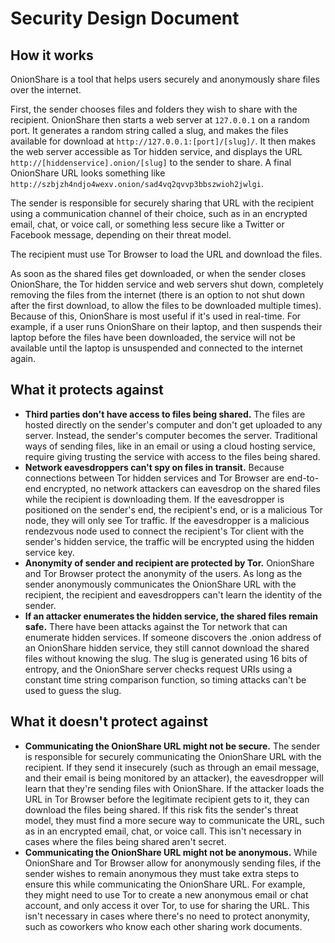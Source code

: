 # Security Design Document

## How it works

OnionShare is a tool that helps users securely and anonymously share files over the internet.

First, the sender chooses files and folders they wish to share with the recipient. OnionShare then starts a web server at `127.0.0.1` on a random port. It generates a random string called a slug, and makes the files available for download at `http://127.0.0.1:[port]/[slug]/`. It then makes the web server accessible as Tor hidden service, and displays the URL `http://[hiddenservice].onion/[slug]` to the sender to share. A final OnionShare URL looks something like `http://szbjzh4ndjo4wexv.onion/sad4vq2qvvp3bbszwioh2jwlgi`.

The sender is responsible for securely sharing that URL with the recipient using a communication channel of their choice, such as in an encrypted email, chat, or voice call, or something less secure like a Twitter or Facebook message, depending on their threat model.

The recipient must use Tor Browser to load the URL and download the files.

As soon as the shared files get downloaded, or when the sender closes OnionShare, the Tor hidden service and web servers shut down, completely removing the files from the internet (there is an option to not shut down after the first download, to allow the files to be downloaded multiple times). Because of this, OnionShare is most useful if it's used in real-time. For example, if a user runs OnionShare on their laptop, and then suspends their laptop before the files have been downloaded, the service will not be available until the laptop is unsuspended and connected to the internet again.

## What it protects against

* **Third parties don't have access to files being shared.** The files are hosted directly on the sender's computer and don't get uploaded to any server. Instead, the sender's computer becomes the server. Traditional ways of sending files, like in an email or using a cloud hosting service, require giving trusting the service with access to the files being shared.
* **Network eavesdroppers can't spy on files in transit.** Because connections between Tor hidden services and Tor Browser are end-to-end encrypted, no network attackers can eavesdrop on the shared files while the recipient is downloading them. If the eavesdropper is positioned on the sender's end, the recipient's end, or is a malicious Tor node, they will only see Tor traffic. If the eavesdropper is a malicious rendezvous node used to connect the recipient's Tor client with the sender's hidden service, the traffic will be encrypted using the hidden service key.
* **Anonymity of sender and recipient are protected by Tor.** OnionShare and Tor Browser protect the anonymity of the users. As long as the sender anonymously communicates the OnionShare URL with the recipient, the recipient and eavesdroppers can't learn the identity of the sender.
* **If an attacker enumerates the hidden service, the shared files remain safe.** There have been attacks against the Tor network that can enumerate hidden services. If someone discovers the .onion address of an OnionShare hidden service, they still cannot download the shared files without knowing the slug. The slug is generated using 16 bits of entropy, and the OnionShare server checks request URIs using a constant time string comparison function, so timing attacks can't be used to guess the slug.

## What it doesn't protect against

* **Communicating the OnionShare URL might not be secure.** The sender is responsible for securely communicating the OnionShare URL with the recipient. If they send it insecurely (such as through an email message, and their email is being monitored by an attacker), the eavesdropper will learn that they're sending files with OnionShare. If the attacker loads the URL in Tor Browser before the legitimate recipient gets to it, they can download the files being shared. If this risk fits the sender's threat model, they must find a more secure way to communicate the URL, such as in an encrypted email, chat, or voice call. This isn't necessary in cases where the files being shared aren't secret.
* **Communicating the OnionShare URL might not be anonymous.** While OnionShare and Tor Browser allow for anonymously sending files, if the sender wishes to remain anonymous they must take extra steps to ensure this while communicating the OnionShare URL. For example, they might need to use Tor to create a new anonymous email or chat account, and only access it over Tor, to use for sharing the URL. This isn't necessary in cases where there's no need to protect anonymity, such as coworkers who know each other sharing work documents.
